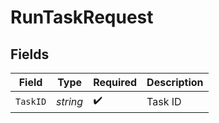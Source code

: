 # RunTaskRequest


## Fields

| Field              | Type               | Required           | Description        |
| ------------------ | ------------------ | ------------------ | ------------------ |
| `TaskID`           | *string*           | :heavy_check_mark: | Task ID            |